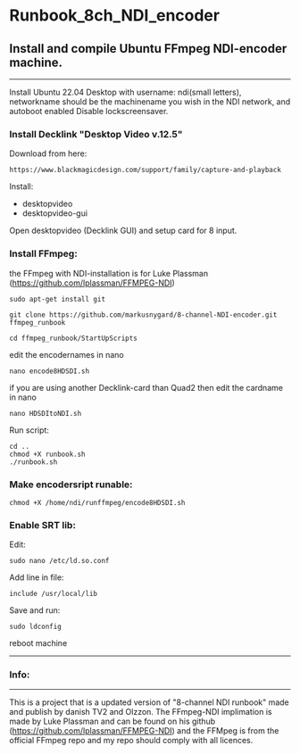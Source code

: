 # Runbook_8ch_NDI_encoder

## Install and compile Ubuntu FFmpeg NDI-encoder machine.
-------------------------
Install Ubuntu 22.04 Desktop with username: ndi(small letters), networkname should be the machinename you wish in the NDI network, and autoboot enabled
Disable lockscreensaver.

### Install Decklink "Desktop Video v.12.5"
Download from here:
```
https://www.blackmagicdesign.com/support/family/capture-and-playback
```
Install:
* desktopvideo
* desktopvideo-gui

Open desktopvideo (Decklink GUI) and setup card for 8 input.

### Install FFmpeg:
the FFmpeg with NDI-installation is for Luke Plassman (https://github.com/lplassman/FFMPEG-NDI)

```
sudo apt-get install git

git clone https://github.com/markusnygard/8-channel-NDI-encoder.git ffmpeg_runbook

cd ffmpeg_runbook/StartUpScripts
```
edit the encodernames in nano
```
nano encode8HDSDI.sh
```
if you are using another Decklink-card than Quad2 then edit the cardname in nano
```
nano HDSDItoNDI.sh
```
Run script:
```
cd ..
chmod +X runbook.sh
./runbook.sh
```

### Make encodersript runable:
```
chmod +X /home/ndi/runffmpeg/encode8HDSDI.sh
```

### Enable SRT lib:
Edit:
```
sudo nano /etc/ld.so.conf
```
Add line in file: 
```
include /usr/local/lib
```
Save and run:
```
sudo ldconfig
```

reboot machine


--------------------------------------------------

### Info:
----------------------

This is a project that is a updated version of "8-channel NDI runbook" made and publish by danish TV2 and Olzzon. The FFmpeg-NDI implimation is made by Luke Plassman and can be found on his github (https://github.com/lplassman/FFMPEG-NDI) and the FFMpeg is from the official FFmpeg repo and my repo should comply with all licences.
```

